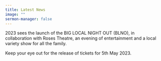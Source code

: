 ```yaml
---
title: Latest News
image: ""
sermon-manager: false
---
```

 2023 sees the launch of the BIG LOCAL NIGHT OUT (BLNO), in collaboration with Roses Theatre, an evening of entertainment and a local variety show for all the family. 

Keep your eye out for the release of tickets for 5th May 2023.